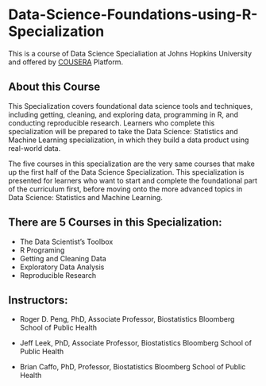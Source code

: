 # Data-Science-Foundations-using-R-Specialization

This is a course of Data Science Specialiation at Johns Hopkins University
and offered by [COUSERA](https://www.coursera.org) Platform.

## About this Course
This Specialization covers foundational data science tools and techniques, including getting, cleaning, and exploring data, programming in R, and conducting reproducible research. Learners who complete this specialization will be prepared to take the Data Science: Statistics and Machine Learning specialization, in which they build a data product using real-world data.

The five courses in this specialization are the very same courses that make up the first half of the Data Science Specialization. This specialization is presented for learners who want to start and complete the foundational part of the curriculum first, before moving onto the more advanced topics in Data Science: Statistics and Machine Learning.

## There are 5 Courses in this Specialization:
* The Data Scientist’s Toolbox
* R Programing
* Getting and Cleaning Data
* Exploratory Data Analysis
* Reproducible Research

## Instructors:
* Roger D. Peng, PhD, Associate Professor, Biostatistics
Bloomberg School of Public Health

* Jeff Leek, PhD, Associate Professor, Biostatistics
Bloomberg School of Public Health 

* Brian Caffo, PhD, Professor, Biostatistics
Bloomberg School of Public Health
